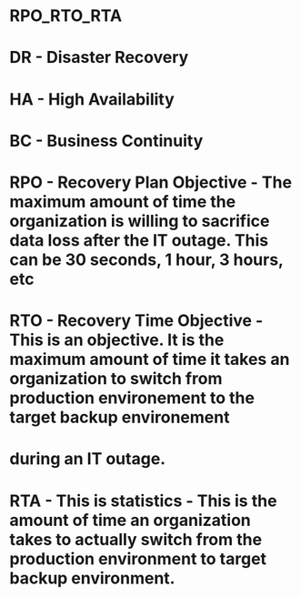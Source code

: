 # RPO_RTO_RTA

# DR - Disaster Recovery 

# HA - High Availability 

# BC - Business Continuity 

# RPO - Recovery Plan Objective - The maximum amount of time the organization is willing to sacrifice data loss after the IT outage. This can be 30 seconds, 1 hour, 3 hours, etc

# RTO - Recovery Time Objective - This is an objective. It is the maximum amount of time it takes an organization to switch from production environement to the target backup environement 
# during an IT outage. 

# RTA - This is statistics - This is the amount of time an organization takes to actually switch from the production environment to target backup environment. 
